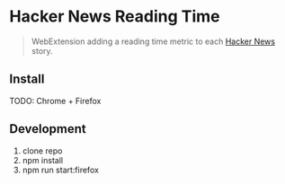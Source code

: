 # Hacker News Reading Time

> WebExtension adding a reading time metric to each [Hacker News](https://news.ycombinator.com) story.

## Install

TODO: Chrome + Firefox

## Development

1. clone repo
2. npm install
3. npm run start:firefox


